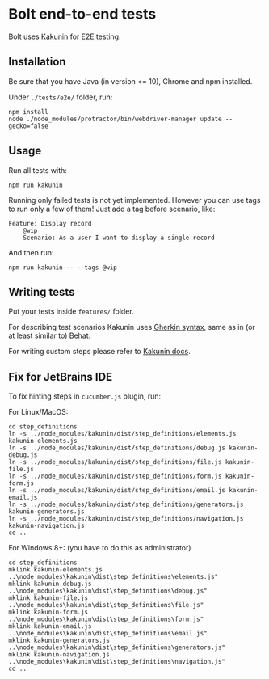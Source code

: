 Bolt end-to-end tests
===

Bolt uses [Kakunin](https://thesoftwarehouse.github.io/Kakunin/docs/index.html) for E2E testing.

Installation
---
Be sure that you have Java (in version <= 10), Chrome and npm installed.

Under `./tests/e2e/` folder, run:
```
npm install
node ./node_modules/protractor/bin/webdriver-manager update --gecko=false
```

Usage
---

Run all tests with:
```
npm run kakunin
```

Running only failed tests is not yet implemented. However you can use tags to run only a few of them!
Just add a tag before scenario, like:
```
Feature: Display record
    @wip
    Scenario: As a user I want to display a single record
```
And then run:
```
npm run kakunin -- --tags @wip
```

Writing tests
---

Put your tests inside `features/` folder.

For describing test scenarios Kakunin uses [Gherkin syntax](https://docs.cucumber.io/gherkin/reference/), same as in (or at least similar to) [Behat](http://docs.behat.org/en/v2.5/guides/1.gherkin.html).

For writing custom steps please refer to [Kakunin docs](https://thesoftwarehouse.github.io/Kakunin/docs/extending#adding-custom-code).

Fix for JetBrains IDE
---

To fix hinting steps in `cucumber.js` plugin, run:

For Linux/MacOS:

```
cd step_definitions
ln -s ../node_modules/kakunin/dist/step_definitions/elements.js kakunin-elements.js
ln -s ../node_modules/kakunin/dist/step_definitions/debug.js kakunin-debug.js
ln -s ../node_modules/kakunin/dist/step_definitions/file.js kakunin-file.js
ln -s ../node_modules/kakunin/dist/step_definitions/form.js kakunin-form.js
ln -s ../node_modules/kakunin/dist/step_definitions/email.js kakunin-email.js
ln -s ../node_modules/kakunin/dist/step_definitions/generators.js kakunin-generators.js
ln -s ../node_modules/kakunin/dist/step_definitions/navigation.js kakunin-navigation.js 
cd ..
```

For Windows 8+: (you have to do this as administrator)

```
cd step_definitions
mklink kakunin-elements.js ..\node_modules\kakunin\dist\step_definitions\elements.js"
mklink kakunin-debug.js ..\node_modules\kakunin\dist\step_definitions\debug.js"
mklink kakunin-file.js ..\node_modules\kakunin\dist\step_definitions\file.js"
mklink kakunin-form.js ..\node_modules\kakunin\dist\step_definitions\form.js"
mklink kakunin-email.js ..\node_modules\kakunin\dist\step_definitions\email.js"
mklink kakunin-generators.js ..\node_modules\kakunin\dist\step_definitions\generators.js"
mklink kakunin-navigation.js ..\node_modules\kakunin\dist\step_definitions\navigation.js"
cd ..
```
